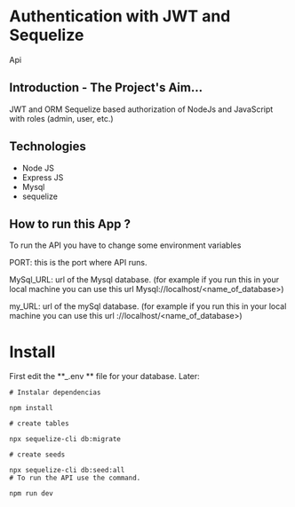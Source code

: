 # Authentication with JWT and Sequelize

Api

## Introduction - The Project's Aim...

JWT and ORM Sequelize based authorization of NodeJs and JavaScript with roles (admin, user, etc.)

## Technologies

- Node JS
- Express JS
- Mysql
- sequelize

## How to run this App ?

To run the API you have to change some environment variables

PORT: this is the port where API runs.

MySql_URL: url of the Mysql database. (for example if you run this in your local machine you can use this url Mysql://localhost/<name_of_database>)

my_URL: url of the mySql database. (for example if you run this in your local machine you can use this url ://localhost/<name_of_database>)

# Install

First edit the **\_.env ** file for your database. Later:

```
# Instalar dependencias

npm install

# create tables

npx sequelize-cli db:migrate

# create seeds

npx sequelize-cli db:seed:all
# To run the API use the command.

npm run dev
```
